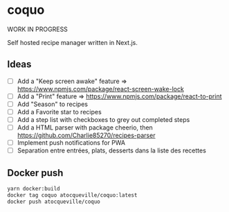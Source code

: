 # coquo

WORK IN PROGRESS

Self hosted recipe manager written in Next.js.

## Ideas

- [ ] Add a "Keep screen awake" feature => https://www.npmjs.com/package/react-screen-wake-lock
- [ ] Add a "Print" feature => https://www.npmjs.com/package/react-to-print
- [ ] Add "Season" to recipes
- [ ] Add a Favorite star to recipes
- [ ] Add a step list with checkboxes to grey out completed steps
- [ ] Add a HTML parser with package cheerio, then https://github.com/Charlie85270/recipes-parser
- [ ] Implement push notifications for PWA
- [ ] Separation entre entrées, plats, desserts dans la liste des recettes

## Docker push

```bash
yarn docker:build
docker tag coquo atocqueville/coquo:latest
docker push atocqueville/coquo
```
